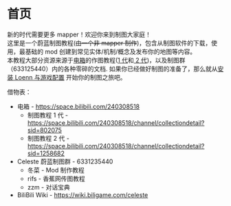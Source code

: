 # 首页

新的时代需要更多 mapper！欢迎你来到制图大家庭！  
这里是一个蔚蓝制图教程(~~由一个非 mapper 制作~~)，包含从制图软件的下载，使用，最基础的 mod 创建到常见实体/机制/概念及发布你的地图等内容。  
本教程大部分资源来源于[电箱](https://space.bilibili.com/240308518)的作图教程([1 代](https://space.bilibili.com/240308518/channel/collectiondetail?sid=802075)和[ 2 代](https://space.bilibili.com/240308518/channel/collectiondetail?sid=1258682))，以及制图群（633125440）内的各种零碎的文档. 如果你已经做好制图的准备了，那么就从[安装 Loenn 与游戏配置](./mapping/basic_env.md) 开始你的制图之旅吧。  

借物表：

- 电箱 - <https://space.bilibili.com/240308518>
    - 制图教程 1 代 - <https://space.bilibili.com/240308518/channel/collectiondetail?sid=802075>
    - 制图教程 2 代 - <https://space.bilibili.com/240308518/channel/collectiondetail?sid=1258682>
- Celeste 蔚蓝制图群 - 6331235440
    - 冬菜 - Mod 制作教程
    - rifs - 香蕉网传图教程
    - zzm - 对话宝典
- BiliBili Wiki - <https://wiki.biligame.com/celeste>